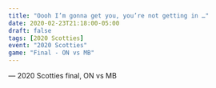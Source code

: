 ```yaml
---
title: "Oooh I’m gonna get you, you’re not getting in …"
date: 2020-02-23T21:18:00-05:00
draft: false
tags: [2020 Scotties]
event: "2020 Scotties"
game: "Final - ON vs MB"
---
```

— 2020 Scotties final, ON vs MB
<!--more--> 